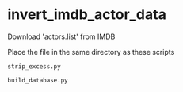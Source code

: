 # invert_imdb_actor_data

Download 'actors.list' from IMDB

Place the file in the same directory as these scripts

`strip_excess.py`

`build_database.py`
